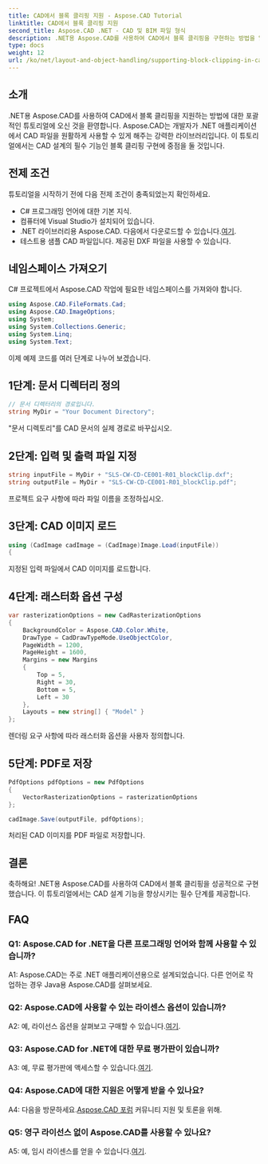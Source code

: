 ```yaml
---
title: CAD에서 블록 클리핑 지원 - Aspose.CAD Tutorial
linktitle: CAD에서 블록 클리핑 지원
second_title: Aspose.CAD .NET - CAD 및 BIM 파일 형식
description: .NET용 Aspose.CAD를 사용하여 CAD에서 블록 클리핑을 구현하는 방법을 알아보세요. 이 단계별 튜토리얼을 통해 디자인 역량을 강화해보세요.
type: docs
weight: 12
url: /ko/net/layout-and-object-handling/supporting-block-clipping-in-cad/
---
```

## 소개

.NET용 Aspose.CAD를 사용하여 CAD에서 블록 클리핑을 지원하는 방법에 대한 포괄적인 튜토리얼에 오신 것을 환영합니다. Aspose.CAD는 개발자가 .NET 애플리케이션에서 CAD 파일을 원활하게 사용할 수 있게 해주는 강력한 라이브러리입니다. 이 튜토리얼에서는 CAD 설계의 필수 기능인 블록 클리핑 구현에 중점을 둘 것입니다.

## 전제 조건

튜토리얼을 시작하기 전에 다음 전제 조건이 충족되었는지 확인하세요.

- C# 프로그래밍 언어에 대한 기본 지식.
- 컴퓨터에 Visual Studio가 설치되어 있습니다.
-  .NET 라이브러리용 Aspose.CAD. 다음에서 다운로드할 수 있습니다.[여기](https://releases.aspose.com/cad/net/).
- 테스트용 샘플 CAD 파일입니다. 제공된 DXF 파일을 사용할 수 있습니다.

## 네임스페이스 가져오기

C# 프로젝트에서 Aspose.CAD 작업에 필요한 네임스페이스를 가져와야 합니다.

```csharp
using Aspose.CAD.FileFormats.Cad;
using Aspose.CAD.ImageOptions;
using System;
using System.Collections.Generic;
using System.Linq;
using System.Text;
```

이제 예제 코드를 여러 단계로 나누어 보겠습니다.

## 1단계: 문서 디렉터리 정의

```csharp
// 문서 디렉터리의 경로입니다.
string MyDir = "Your Document Directory";
```

"문서 디렉토리"를 CAD 문서의 실제 경로로 바꾸십시오.

## 2단계: 입력 및 출력 파일 지정

```csharp
string inputFile = MyDir + "SLS-CW-CD-CE001-R01_blockClip.dxf";
string outputFile = MyDir + "SLS-CW-CD-CE001-R01_blockClip.pdf";
```

프로젝트 요구 사항에 따라 파일 이름을 조정하십시오.

## 3단계: CAD 이미지 로드

```csharp
using (CadImage cadImage = (CadImage)Image.Load(inputFile))
{
```

지정된 입력 파일에서 CAD 이미지를 로드합니다.

## 4단계: 래스터화 옵션 구성

```csharp
var rasterizationOptions = new CadRasterizationOptions
{
    BackgroundColor = Aspose.CAD.Color.White,
    DrawType = CadDrawTypeMode.UseObjectColor,
    PageWidth = 1200,
    PageHeight = 1600,
    Margins = new Margins
    {
        Top = 5,
        Right = 30,
        Bottom = 5,
        Left = 30
    },
    Layouts = new string[] { "Model" }
};
```

렌더링 요구 사항에 따라 래스터화 옵션을 사용자 정의합니다.

## 5단계: PDF로 저장

```csharp
PdfOptions pdfOptions = new PdfOptions
{
    VectorRasterizationOptions = rasterizationOptions
};

cadImage.Save(outputFile, pdfOptions);
```

처리된 CAD 이미지를 PDF 파일로 저장합니다.

## 결론

축하해요! .NET용 Aspose.CAD를 사용하여 CAD에서 블록 클리핑을 성공적으로 구현했습니다. 이 튜토리얼에서는 CAD 설계 기능을 향상시키는 필수 단계를 제공합니다.

## FAQ

### Q1: Aspose.CAD for .NET을 다른 프로그래밍 언어와 함께 사용할 수 있습니까?

A1: Aspose.CAD는 주로 .NET 애플리케이션용으로 설계되었습니다. 다른 언어로 작업하는 경우 Java용 Aspose.CAD를 살펴보세요.

### Q2: Aspose.CAD에 사용할 수 있는 라이센스 옵션이 있습니까?

 A2: 예, 라이선스 옵션을 살펴보고 구매할 수 있습니다.[여기](https://purchase.aspose.com/buy).

### Q3: Aspose.CAD for .NET에 대한 무료 평가판이 있습니까?

 A3: 예, 무료 평가판에 액세스할 수 있습니다.[여기](https://releases.aspose.com/).

### Q4: Aspose.CAD에 대한 지원은 어떻게 받을 수 있나요?

 A4: 다음을 방문하세요.[Aspose.CAD 포럼](https://forum.aspose.com/c/cad/19) 커뮤니티 지원 및 토론을 위해.

### Q5: 영구 라이선스 없이 Aspose.CAD를 사용할 수 있나요?

 A5: 예, 임시 라이센스를 얻을 수 있습니다.[여기](https://purchase.aspose.com/temporary-license/).